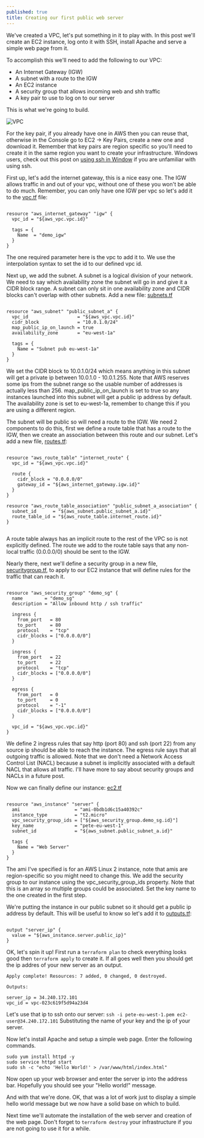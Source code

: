 ```yaml
---
published: true
title: Creating our first public web server
---
```

We've created a VPC, let's put something in it to play with. In this post we'll create an EC2 instance, log onto it with SSH, install Apache and serve a simple web page from it.

To accomplish this we'll need to add the following to our VPC:
- An Internet Gateway (IGW)
- A subnet with a route to the IGW
- An EC2 instance
- A security group that allows incoming web and shh traffic
- A key pair to use to log on to our server

This is what we're going to build.

![VPC]({{site.baseurl}}/images/first_single_server.png)

For the key pair, if you already have one in AWS then you can reuse that, otherwise in the Console go to EC2 -> Key Pairs, create a new one and download it. Remember that key pairs are region specific so you'll need to create it in the same region you want to create your infrastructure. Windows users, check out this post on [using ssh in Window](http://pdsutcliffe.co.uk/2018-09-04/ssh-on-windows) if you are unfamiliar with using ssh.

First up, let's add the internet gateway, this is a nice easy one. The IGW allows traffic in and out of your vpc, without one of these you won't be able to do much.
Remember, you can only have one IGW per vpc so let's add it to the [vpc.tf](https://raw.githubusercontent.com/PeteSutcliffe/aws-vpc-terraform/41917e1585d2d56cbbebc5acb8eab320591d37a3/vpc.tf) file:

``` HCL

resource "aws_internet_gateway" "igw" {
  vpc_id = "${aws_vpc.vpc.id}"
  
  tags = {
    Name  = "demo_igw"
  }
}

```

The one required parameter here is the vpc to add it to. We use the interpolation syntax to set the id to our defined vpc id.

Next up, we add the subnet. A subnet is a logical division of your network. We need to say which availability zone the subnet will go in and give it a CIDR block range. A subnet can only sit in one availability zone and CIDR blocks can't overlap with other subnets. Add a new file: [subnets.tf](https://raw.githubusercontent.com/PeteSutcliffe/aws-vpc-terraform/41917e1585d2d56cbbebc5acb8eab320591d37a3/subnets.tf)

``` HCL

resource "aws_subnet" "public_subnet_a" {
  vpc_id                  = "${aws_vpc.vpc.id}"
  cidr_block              = "10.0.1.0/24"
  map_public_ip_on_launch = true
  availability_zone       = "eu-west-1a"

  tags = {
    Name = "Subnet pub eu-west-1a"
  }
}

```

We set the CIDR block to 10.0.1.0/24 which means anything in this subnet will get a private ip between 10.0.1.0 - 10.0.1.255. Note that AWS reserves some ips from the subnet range so the usable number of addresses is actually less than 256. map_public_ip_on_launch is set to true so any instances launched into this subnet will get a public ip address by default.
The availability zone is set to eu-west-1a, remember to change this if you are using a different region.

The subnet will be public so will need a route to the IGW. We need 2 components to do this, first we define a route table that has a route to the IGW, then we create an association between this route and our subnet. Let's add a new file, [routes.tf](https://raw.githubusercontent.com/PeteSutcliffe/aws-vpc-terraform/41917e1585d2d56cbbebc5acb8eab320591d37a3/routes.tf):

``` HCL

resource "aws_route_table" "internet_route" {
  vpc_id = "${aws_vpc.vpc.id}"

  route {
    cidr_block = "0.0.0.0/0"
    gateway_id = "${aws_internet_gateway.igw.id}"
  }
}

resource "aws_route_table_association" "public_subnet_a_association" {
  subnet_id      = "${aws_subnet.public_subnet_a.id}"
  route_table_id = "${aws_route_table.internet_route.id}"
}


```
A route table always has an implicit route to the rest of the VPC so is not explicitly defined. The route we add to the route table says that any non-local traffic (0.0.0.0/0) should be sent to the IGW.

Nearly there, next we'll define a security group in a new file, [securitygroup.tf](https://raw.githubusercontent.com/PeteSutcliffe/aws-vpc-terraform/41917e1585d2d56cbbebc5acb8eab320591d37a3/securitygroup.tf), to apply to our EC2 instance that will define rules for the traffic that can reach it.

``` HCL

resource "aws_security_group" "demo_sg" {
  name        = "demo_sg"
  description = "Allow inbound http / ssh traffic"

  ingress {
    from_port   = 80
    to_port     = 80
    protocol    = "tcp"
    cidr_blocks = ["0.0.0.0/0"]
  }

  ingress {
    from_port   = 22
    to_port     = 22
    protocol    = "tcp"
    cidr_blocks = ["0.0.0.0/0"]
  }

  egress {
    from_port   = 0
    to_port     = 0
    protocol    = "-1"
    cidr_blocks = ["0.0.0.0/0"]
  }

  vpc_id = "${aws_vpc.vpc.id}"
}

```
We define 2 ingress rules that say http (port 80) and ssh (port 22) from any source ip should be able to reach the instance. The egress rule says that all outgoing traffic is allowed.
Note that we don't need a Network Access Control List (NACL) because a subnet is implicitly associated with a default NACL that allows all traffic. I'll have more to say about security groups and NACLs in a future post.

Now we can finally define our instance: [ec2.tf](https://raw.githubusercontent.com/PeteSutcliffe/aws-vpc-terraform/41917e1585d2d56cbbebc5acb8eab320591d37a3/ec2.tf)

``` HCL

resource "aws_instance" "server" {
  ami                    = "ami-0bdb1d6c15a40392c"
  instance_type          = "t2.micro"
  vpc_security_group_ids = ["${aws_security_group.demo_sg.id}"]
  key_name               = "pete-eu-west-1"
  subnet_id              = "${aws_subnet.public_subnet_a.id}"

  tags {
    Name = "Web Server"
  }
}

```

The ami I've specified is for an AWS Linux 2 instance, note that amis are region-specific so you might need to change this. We add the security group to our instance using the vpc_security_group_ids property. Note that this is an array so multiple groups could be associated. Set the key name to the one created in the first step.

We're putting the instance in our public subnet so it should get a public ip address by default. This will be useful to know so let's add it to [outputs.tf](https://raw.githubusercontent.com/PeteSutcliffe/aws-vpc-terraform/41917e1585d2d56cbbebc5acb8eab320591d37a3/outputs.tf):

``` HCL

output "server_ip" {
  value = "${aws_instance.server.public_ip}"
}

```

OK, let's spin it up! First run a `terraform plan` to check everything looks good then `terraform apply` to create it. If all goes well then you should get the ip addres of your new server as an output.

```
Apply complete! Resources: 7 added, 0 changed, 0 destroyed.

Outputs:

server_ip = 34.240.172.101
vpc_id = vpc-023c619f5d94a23d4
```

Let's use that ip to ssh onto our server:
`ssh -i pete-eu-west-1.pem ec2-user@34.240.172.101`
Substituting the name of your key and the ip of your server.

Now let's install Apache and setup a simple web page. Enter the following commands.

```
sudo yum install httpd -y
sudo service httpd start
sudo sh -c "echo 'Hello World!' > /var/www/html/index.html"
```

Now open up your web browser and enter the server ip into the address bar. Hopefully you should see your "Hello world!" message.

And with that we're done. OK, that was a lot of work just to display a simple hello world message but we now have a solid base on which to build.

Next time we'll automate the installation of the web server and creation of the web page. Don't forget to `terraform destroy` your infrastructure if you are not going to use it for a while.

